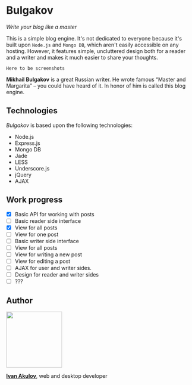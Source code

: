 # Bulgakov

*Write your blog like a master*

This is a simple blog engine. It's not dedicated to everyone because it's built upon `Node.js` and `Mongo DB`, which aren't easily accessible on any hosting. However, it features simple, uncluttered design both for a reader and a writer and makes it much easier to share your thoughts.

`Here to be screenshots`

**Mikhail Bulgakov** is a great Russian writer. He wrote famous “Master and Margarita” ­­­– you could have heard of it. In honor of him is called this blog engine.

## Technologies

*Bulgakov* is based upon the following technologies:

- Node.js
- Express.js
- Mongo DB
- Jade
- LESS
- Underscore.js
- jQuery
- AJAX

## Work progress

- [x] Basic API for working with posts
- [ ] Basic reader side interface
 - [x] View for all posts
 - [ ] View for one post
- [ ] Basic writer side interface
 - [ ] View for all posts
 - [ ] View for writing a new post
 - [ ] View for editing a post
- [ ] AJAX for user and writer sides.
- [ ] Design for reader and writer sides
- [ ] ???

## Author

<img src="http://i.imgur.com/4moEENe.jpg" width="150">

**[Ivan Akulov](http://ivanakulov.name)**, web and desktop developer

